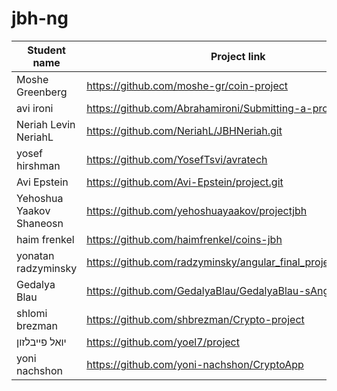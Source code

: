 # jbh-ng

| Student name      | Project link |
| ----------- | ----------- |
| Moshe Greenberg | https://github.com/moshe-gr/coin-project |
| avi ironi | https://github.com/Abrahamironi/Submitting-a-project |
| Neriah Levin NeriahL     | https://github.com/NeriahL/JBHNeriah.git |
| yosef hirshman | https://github.com/YosefTsvi/avratech | 
| Avi Epstein |   https://github.com/Avi-Epstein/project.git |
| Yehoshua Yaakov Shaneosn | https://github.com/yehoshuayaakov/projectjbh       |
| haim frenkel | https://github.com/haimfrenkel/coins-jbh        |
| yonatan radzyminsky  |  https://github.com/radzyminsky/angular_final_project_in_JBH.git |
| Gedalya Blau | https://github.com/GedalyaBlau/GedalyaBlau-sAngularProject |
| shlomi brezman | https://github.com/shbrezman/Crypto-project |
| יואל פייבלזון | https://github.com/yoel7/project |
| yoni nachshon | https://github.com/yoni-nachshon/CryptoApp    |
